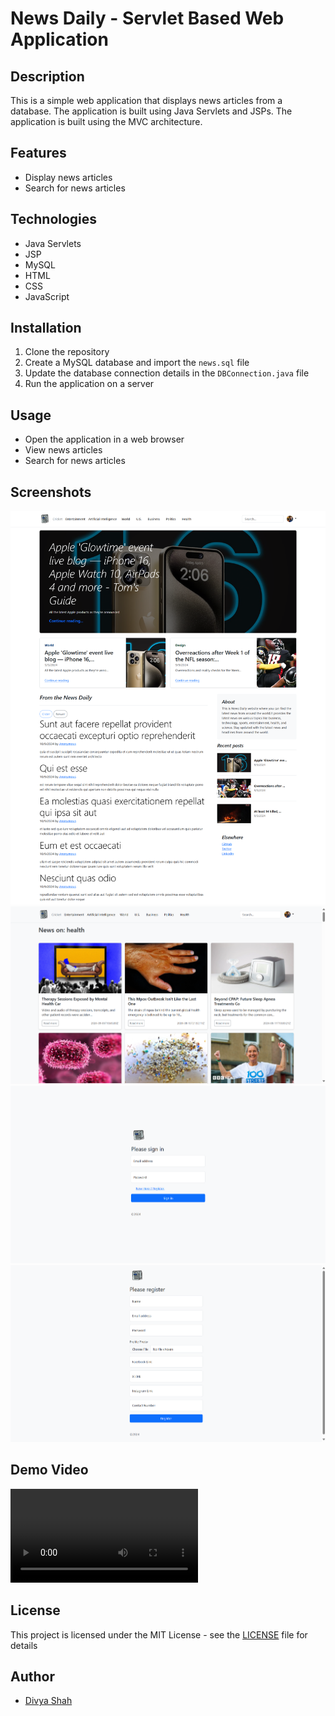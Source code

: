 # News Daily - Servlet Based Web Application

## Description

This is a simple web application that displays news articles from a database. The application is built using Java Servlets and JSPs. The application is built using the MVC architecture.

## Features

- Display news articles
- Search for news articles

## Technologies

- Java Servlets
- JSP
- MySQL
- HTML
- CSS
- JavaScript

## Installation

1. Clone the repository
2. Create a MySQL database and import the `news.sql` file
3. Update the database connection details in the `DBConnection.java` file
4. Run the application on a server

## Usage

- Open the application in a web browser
- View news articles
- Search for news articles

## Screenshots

![Home Page](./src/main/webapp/source/screens/home.png)
![News Page](./src/main/webapp/source/screens/news.png)
![Login Page](./src/main/webapp/source/screens/login.png)
![Register Page](./src/main/webapp/source/screens/register.png)

## Demo Video

![Watch the demo video](./src/main/webapp/source/screens/demo.mp4)

## License

This project is licensed under the MIT License - see the [LICENSE](LICENSE) file for details

## Author

- [Divya Shah](https://github.com/divyashah0510)

